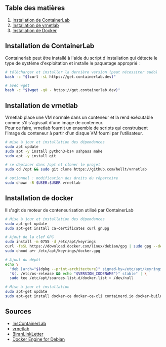 ## Table des matières

1. [Installation de ContainerLab](#installation-de-containerlab)
2. [Installation de vrnetlab](#installation-de-vrnetlab)
3. [Installation de Docker](#installation-de-docker)

## Installation de ContainerLab

Containerlab peut être installé à l'aide du script d'installation qui détecte le type de système d'exploitation et installe le paquetage approprié :  

```bash
# télécharger et installer la dernière version (peut nécessiter sudo)
bash -c "$(curl -sL https://get.containerlab.dev)"

# avec wget
bash -c "$(wget -qO - https://get.containerlab.dev)"
```

## Installation de vrnetlab

Vrnetlab place une VM normale dans un conteneur et la rend exécutable comme s'il s'agissait d'une image de conteneur.  
Pour ce faire, vrnetlab fournit un ensemble de scripts qui construisent l'image du conteneur à partir d'un disque VM fourni par l'utilisateur.  

```bash 
# mise à jour et installation des dépendances
sudo apt update
sudo apt -y install python3-bs4 sshpass make
sudo apt -y install git

# se déplacer dans /opt et cloner le projet
sudo cd /opt && sudo git clone https://github.com/hellt/vrnetlab

# optionnel : modification des droits du répertoire
sudo chown -R $USER:$USER vrnetlab
```

## Installation de docker

Il s'agit de moteur de conteneurisation utilisé par ContainerLab

```bash
# Mise à jour et installation des dépendances
sudo apt-get update
sudo apt-get install ca-certificates curl gnupg

# Ajout de la clef GPG
sudo install -m 0755 -d /etc/apt/keyrings
curl -fsSL https://download.docker.com/linux/debian/gpg | sudo gpg --dearmor -o /etc/apt/keyrings/docker.gpg
sudo chmod a+r /etc/apt/keyrings/docker.gpg

# Ajout du dépôt
echo \
  "deb [arch="$(dpkg --print-architecture)" signed-by=/etc/apt/keyrings/docker.gpg] https://download.docker.com/linux/debian \
  "$(. /etc/os-release && echo "$VERSION_CODENAME")" stable" | \
  sudo tee /etc/apt/sources.list.d/docker.list > /dev/null

# Mise à jour et installation
sudo apt-get update
sudo apt-get install docker-ce docker-ce-cli containerd.io docker-buildx-plugin docker-compose-plugin
```

## Sources
- [InsContainerLab](https://containerlab.dev/install/)
- [vrnetlab](https://containerlab.dev/manual/vrnetlab/#vrnetlab)
- [BiranLinkLetter](https://www.brianlinkletter.com/2019/03/vrnetlab-emulate-networks-using-kvm-and-docker/)
- [Docker Engine for Debian](https://docs.docker.com/engine/install/debian/)